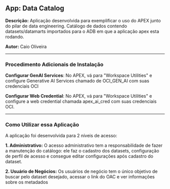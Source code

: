 ## **App: Data Catalog**
**Descrição:** Aplicação desenvolvida para exemplificar o uso do APEX junto do pilar de data engineering. Catálogo de dados contendo datasets/datamarts importados para o ADB em que a aplicação apex esta rodando.

**Autor:** Caio Oliveira  

---

### **Procedimento Adicionais de Instalação**

**Configurar GenAI Services**: No APEX, vá para "Workspace Utilities" e configure Generative AI Services chamado de OCI_GEN_AI com suas credenciais OCI

**Configurar Web Credential**: No APEX, vá para "Workspace Utilities" e configure a web credential chamada apex_ai_cred com suas credenciais OCI.

---

### **Como Utilizar essa Aplicação**

A aplicação foi desenvolvida para 2 níveis de acesso:

**1. Administrativo:** O acesso administrativo tem a responsabilidade de fazer a manutenção do catálogo: ele faz o cadastro dos datasets, configuração de perfil de acesso e consegue editar configurações após cadastro do dataset.

**2. Usuário de Negócios:** Os usuários de negócio tem o único objetivo de buscar pelo dataset desejado, acessar o link do OAC e ver informações sobre os metadados